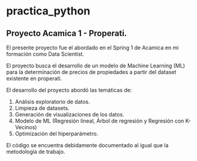 # practica_python
## Proyecto Acamica 1 - Properati.

El presente proyecto fue el abordado en el Spring 1 de Acamica en mi formación como Data Scientist.

El proyecto busca el desarrollo de un modelo de Machine Learning (ML) para la determinación de precios de propiedades a partir del dataset existente en properati.

El desarrollo del proyecto abordó las temáticas de:

1. Análisis exploratorio de datos.
2. Limpieza de datasets.
3. Generación de visualizaciones de los datos.
4. Modelo de ML (Regresión lineal, Árbol de regresión y Regresión con K-Vecinos)
5. Optimización del hiperparámetro.

El código se encuentra debidamente documentado al igual que la metodología de trabajo.

